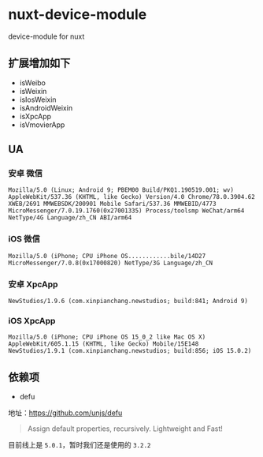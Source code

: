# nuxt-device-module
device-module for nuxt


## 扩展增加如下

* isWeibo
* isWeixin
* isIosWeixin
* isAndroidWeixin
* isXpcApp
* isVmovierApp


## UA 

### 安卓 微信

```
Mozilla/5.0 (Linux; Android 9; PBEM00 Build/PKQ1.190519.001; wv) AppleWebKit/537.36 (KHTML, like Gecko) Version/4.0 Chrome/78.0.3904.62 XWEB/2691 MMWEBSDK/200901 Mobile Safari/537.36 MMWEBID/4773 MicroMessenger/7.0.19.1760(0x27001335) Process/toolsmp WeChat/arm64 NetType/4G Language/zh_CN ABI/arm64
```

### iOS 微信

```
Mozilla/5.0 (iPhone; CPU iPhone OS............bile/14D27 MicroMessenger/7.0.8(0x17000820) NetType/3G Language/zh_CN
```

### 安卓 XpcApp

```
NewStudios/1.9.6 (com.xinpianchang.newstudios; build:841; Android 9)
```

### iOS XpcApp

```
Mozilla/5.0 (iPhone; CPU iPhone OS 15_0_2 like Mac OS X) AppleWebKit/605.1.15 (KHTML, like Gecko) Mobile/15E148 NewStudios/1.9.1 (com.xinpianchang.newstudios; build:856; iOS 15.0.2)
```

## 依赖项

* defu

地址：https://github.com/unjs/defu

> Assign default properties, recursively. Lightweight and Fast!

目前线上是 `5.0.1`，暂时我们还是使用的 `3.2.2`
